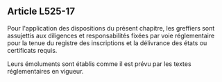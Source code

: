 Article L525-17
----
Pour l'application des dispositions du présent chapitre, les greffiers sont
assujettis aux diligences et responsabilités fixées par voie réglementaire pour
la tenue du registre des inscriptions et la délivrance des états ou certificats
requis.

Leurs émoluments sont établis comme il est prévu par les textes réglementaires
en vigueur.
